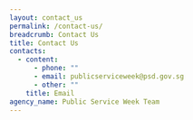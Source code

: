 ```yaml
---
layout: contact_us
permalink: /contact-us/
breadcrumb: Contact Us
title: Contact Us
contacts:
  - content:
      - phone: ""
      - email: publicserviceweek@psd.gov.sg
      - other: ""
    title: Email
agency_name: Public Service Week Team
---
```

